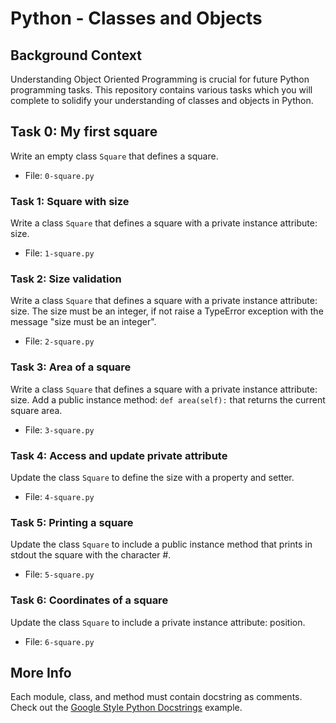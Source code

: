 # Python - Classes and Objects

## Background Context

Understanding Object Oriented Programming is crucial for future Python programming tasks. This repository contains various tasks which you will complete to solidify your understanding of classes and objects in Python.

## Task 0: My first square

Write an empty class `Square` that defines a square.

- File: `0-square.py`

### Task 1: Square with size

Write a class `Square` that defines a square with a private instance attribute: size.

- File: `1-square.py`

### Task 2: Size validation

Write a class `Square` that defines a square with a private instance attribute: size. The size must be an integer, if not raise a TypeError exception with the message "size must be an integer".

- File: `2-square.py`

### Task 3: Area of a square

Write a class `Square` that defines a square with a private instance attribute: size. Add a public instance method: `def area(self):` that returns the current square area.

- File: `3-square.py`

### Task 4: Access and update private attribute

Update the class `Square` to define the size with a property and setter.

- File: `4-square.py`

### Task 5: Printing a square

Update the class `Square` to include a public instance method that prints in stdout the square with the character #.

- File: `5-square.py`

### Task 6: Coordinates of a square

Update the class `Square` to include a private instance attribute: position.

- File: `6-square.py`


## More Info

Each module, class, and method must contain docstring as comments. Check out the [Google Style Python Docstrings](http://sphinxcontrib-napoleon.readthedocs.io/en/latest/example_google.html) example.